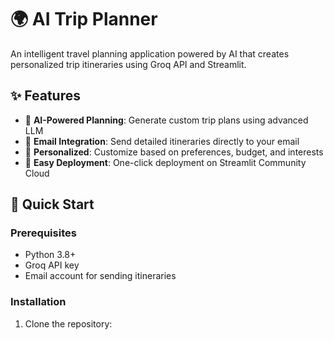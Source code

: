 # 🌍 AI Trip Planner

An intelligent travel planning application powered by AI that creates personalized trip itineraries using Groq API and Streamlit.

## ✨ Features

- 🤖 **AI-Powered Planning**: Generate custom trip plans using advanced LLM
- 📧 **Email Integration**: Send detailed itineraries directly to your email
- 🎯 **Personalized**: Customize based on preferences, budget, and interests
- 🚀 **Easy Deployment**: One-click deployment on Streamlit Community Cloud

## 🚀 Quick Start

### Prerequisites
- Python 3.8+
- Groq API key
- Email account for sending itineraries

### Installation
1. Clone the repository:
